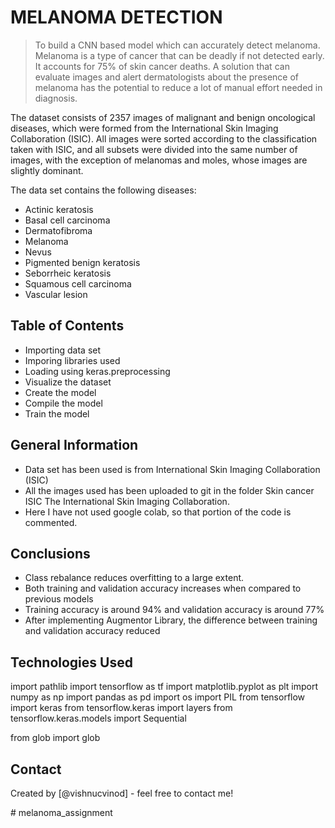 # MELANOMA DETECTION
> To build a CNN based model which can accurately detect melanoma. Melanoma is a type of cancer that can be deadly if not detected early. It accounts for 75% of skin cancer deaths. A solution that can evaluate images and alert dermatologists about the presence of melanoma has the potential to reduce a lot of manual effort needed in diagnosis.

The dataset consists of 2357 images of malignant and benign oncological diseases, which were formed from the International Skin Imaging Collaboration (ISIC). All images were sorted according to the classification taken with ISIC, and all subsets were divided into the same number of images, with the exception of melanomas and moles, whose images are slightly dominant.


The data set contains the following diseases:

- Actinic keratosis
- Basal cell carcinoma
- Dermatofibroma
- Melanoma
- Nevus
- Pigmented benign keratosis
- Seborrheic keratosis
- Squamous cell carcinoma
- Vascular lesion

## Table of Contents
- Importing data set
- Imporing libraries used
- Loading using keras.preprocessing
- Visualize the dataset
- Create the model
- Compile the model
- Train the model


<!-- You can include any other section that is pertinent to your problem -->

## General Information
- Data set has been used is from International Skin Imaging Collaboration (ISIC)
- All the images used has been uploaded to git in the folder Skin cancer ISIC The International Skin Imaging Collaboration.
- Here I have not used google colab, so that portion of the code is commented.

<!-- You don't have to answer all the questions - just the ones relevant to your project. -->

## Conclusions
- Class rebalance reduces overfitting to a large extent.
- Both training and validation accuracy increases when compared to previous models
- Training accuracy is around 94% and validation accuracy is around 77%
- After implementing Augmentor Library, the difference between training and validation accuracy reduced

<!-- You don't have to answer all the questions - just the ones relevant to your project. -->


## Technologies Used
import pathlib
import tensorflow as tf
import matplotlib.pyplot as plt
import numpy as np
import pandas as pd
import os
import PIL
from tensorflow import keras
from tensorflow.keras import layers
from tensorflow.keras.models import Sequential

from glob import glob

<!-- As the libraries versions keep on changing, it is recommended to mention the version of library used in this project -->

## Contact
Created by [@vishnucvinod] - feel free to contact me!


<!-- Optional -->
<!-- ## License -->
<!-- This project is open source and available under the [... License](). -->

<!-- You don't have to include all sections - just the one's relevant to your project --># melanoma_assignment